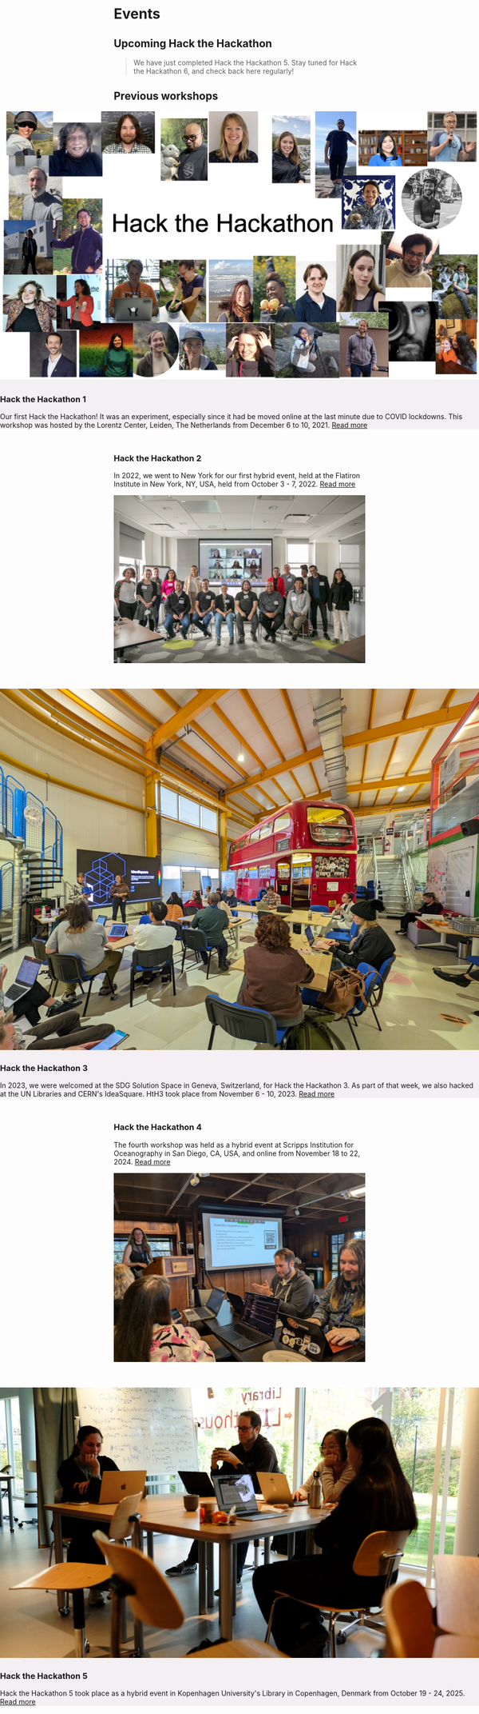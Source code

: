<!--
.. title: Events
.. slug: events
.. hide_title: false
.. date: 2024-11-21 19:31:58 UTC
.. tags: 
.. category: 
.. link: 
.. description: 
.. type: text
-->


# Events

## Upcoming Hack the Hackathon

> We have just completed Hack the Hackathon 5. Stay tuned for Hack the Hackathon 6, and check back here regularly!


## Previous workshops

<section class="py-5" id="resources" style="background-color: #f3eff2; margin-left: calc(-50vw + 50%); margin-right: calc(-50vw + 50%); width: 100vw; margin-bottom: 3rem;">
    <div class="container">
        <div class="row">
            <div class="col-md-6">
                    <img src="/images/galleries/mainpage-gallery/hth_impressions61.png" class="card-img-top" alt="Resource 3 Image">
            </div>
            <div class="col-md-6">
                <h3>Hack the Hackathon 1</h3>
                <p>
                  Our first Hack the Hackathon! It was an experiment, especially since it had be moved online at the last minute due to COVID lockdowns.
                  This workshop was hosted by the Lorentz Center, Leiden, The Netherlands from December 6 to 10, 2021. <a href="hth1/index.html">Read more</a>
                </p>
            </div>              
         </div>
    </div>

</section>

<section class="py-5" id="hth2" style="margin-bottom: 3rem;">
    <div class="container">
        <div class="row align-items-center">
            <div class="col-md-6">
                <h3>Hack the Hackathon 2</h3>
                <p> 
                In 2022, we went to New York for our first hybrid event, held at the Flatiron Institute in New York, NY, USA, held from October 3 - 7, 2022. <a href="hth2/index.html">Read more</a>
                </p>
            </div>
            <div class="col-md-6">
                    <img src="/images/galleries/hth2/hth_impressions15.jpg" class="card-img-top" alt="Resource 3 Image">
            </div>
         </div>
    </div>

</section>

<section class="py-5" id="resources" style="background-color: #f3eff2; margin-left: calc(-50vw + 50%); margin-right: calc(-50vw + 50%); width: 100vw; margin-bottom: 3rem;">
    <div class="container">
        <div class="row">
            <div class="col-md-6">
                    <img src="/images/galleries/hth3/hth_impressions46.jpg" class="card-img-top" alt="Resource 3 Image">
            </div>
            <div class="col-md-6">
                <h3>Hack the Hackathon 3</h3>
                <p>
                  In 2023, we were welcomed at the SDG Solution Space in Geneva, Switzerland, for Hack the Hackathon 3. As part of that week, we also hacked at the UN Libraries and CERN's IdeaSquare. HtH3 took place from November 6 - 10, 2023. <a href="hth3/index.html">Read more</a>
                </p>
            </div>
         </div>
    </div>

</section>

<section class="py-5" id="hth2" style="margin-bottom: 3rem;">
    <div class="container">
        <div class="row align-items-center">
            <div class="col-md-6">
                <h3>Hack the Hackathon 4</h3>
                <p> 
                The fourth workshop was held as a hybrid event at Scripps Institution for Oceanography in San Diego, CA, USA, and online from November 18 to 22, 2024.
                <a href="hth4/index.html">Read more</a>
                </p>
            </div>
            <div class="col-md-6">
                    <img src="/images/galleries/hth4/hth_impressions51.jpg" class="card-img-top" alt="Resource 3 Image">
            </div>
         </div>
    </div>

</section>

<section class="py-5" id="resources" style="background-color: #f3eff2; margin-left: calc(-50vw + 50%); margin-right: calc(-50vw + 50%); width: 100vw; margin-bottom: 3rem;">
    <div class="container">
        <div class="row">
            <div class="col-md-6">
                    <img src="/images/galleries/hth5/hth5_impressions1.jpg" class="card-img-top" alt="Resource 3 Image">
            </div>
            <div class="col-md-6">
                <h3>Hack the Hackathon 5</h3>
                <p>
                  Hack the Hackathon 5 took place as a hybrid event in Kopenhagen University's Library in Copenhagen, Denmark from October 19 - 24, 2025. <a href="hth5/index.html">Read more</a>
                </p>
            </div>
         </div>
    </div>

</section>